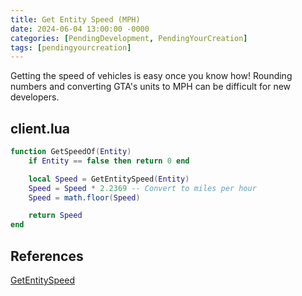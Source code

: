 ```yaml
---
title: Get Entity Speed (MPH)
date: 2024-06-04 13:00:00 -0000
categories: [PendingDevelopment, PendingYourCreation]
tags: [pendingyourcreation]
---
```


Getting the speed of vehicles is easy once you know how! Rounding numbers and converting GTA's units to MPH can be difficult for new developers.

## client.lua
```lua
function GetSpeedOf(Entity)
    if Entity == false then return 0 end

    local Speed = GetEntitySpeed(Entity)
    Speed = Speed * 2.2369 -- Convert to miles per hour
    Speed = math.floor(Speed)

    return Speed
end

```

## References

[GetEntitySpeed](https://docs.fivem.net/natives/?_0xD5037BA82E12416F)